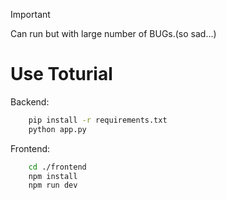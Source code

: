 > [!IMPORTANT]
> Can run but with large number of BUGs.(so sad...)

# Use Toturial

Backend:
```bash
    pip install -r requirements.txt
    python app.py
```

Frontend:
```bash
    cd ./frontend
    npm install
    npm run dev
```